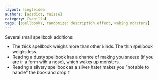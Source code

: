 ```yaml
---
layout: singleidea
authors: [aosdict, raisse]
category: [vanilla]
tags: [spellbooks, randomized description effect, waking monsters]
---
```

Several small spellbook additions:
* The thick spellbook weighs more than other kinds. The thin spellbook weighs less.
* Reading a dusty spellbook has a chance of making you sneeze (if you are in a form with a nose), which wakes up monsters.
* Reading a silvery spellbook as a silver-hater makes you "not able to handle" the book and drop it
